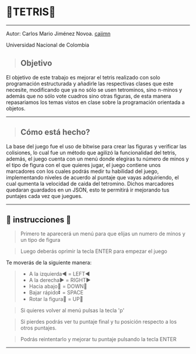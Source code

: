 # :gem:TETRIS:gem:
-------------------------------------------------------------
Autor: Carlos Mario Jiménez Novoa. [cajimn](https://github.com/cajimn)

Universidad Nacional de Colombia

> ## Objetivo
El objetivo de este trabajo es mejorar el tetris realizado con solo programación estructurada y añadirle las respectivas clases que este necesite, modificando que ya no sólo se usen tetrominos, sino n-minos y además que no sólo vote cuadros sino otras figuras, de esta manera repasariamos los temas vistos en clase sobre la programación orientada a objetos.


-------------------------------------------------------------
> ## Cómo está hecho?

La base del juego fue el uso de bitwise para crear las figuras y verificar las colisiones, lo cual fue un método que agilizó la funcionalidad del tetris, además, el juego cuenta con un menú donde elegiras tu número de minos y el tipo de figura con el que quieres jugar, el juego contiene unos marcadores con los cuales podrás medir tu habilidad del juego, implementando niveles de acuerdo al puntaje que vayas adquiriendo, el cual qumenta la velocidad de caida del tetromino. Dichos marcadores quedaran guardados en un JSON, esto te permitirá ir mejorando tus puntajes cada vez que juegues. 

-------------------------------------------------------------

## :hear_no_evil: instrucciones :hear_no_evil:

>  Primero te aparecerá un menú para que elijas un numero de minos y un tipo de figura

>  Luego deberás oprimir la tecla ENTER para empezar el juego 

  Te moverás de la siguiente manera:

  > - A la izquierda:arrow_backward: = LEFT:arrow_backward:
  > - A la derecha:arrow_forward: = RIGHT:arrow_forward:
  > - Hacia abajo:arrow_down_small: = DOWN:arrow_down_small:
  > - Bajar rápido:arrow_double_down: = SPACE
  > - Rotar la figura:arrows_counterclockwise: = UP:arrow_up_small:
  
>  Si quieres volver al menú pulsas la tecla 'p'

>  Si pierdes podrás ver tu puntaje final y tu posición respecto a los otros puntajes. 

>  Podrás reintentarlo y mejorar tu puntaje pulsando la tecla ENTER
--------------------------------------------------------------

